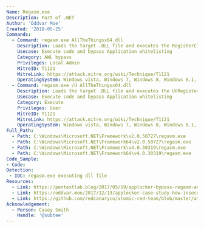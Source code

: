 ```yaml
---
Name: Regasm.exe
Description: Part of .NET
Author: 'Oddvar Moe'
Created: '2018-05-25'
Commands:
  - Command: regasm.exe AllTheThingsx64.dll 
    Description: Loads the target .DLL file and executes the RegisterClass function.
    Usecase: Execute code and bypass Application whitelisting
    Category: AWL bypass
    Privileges: Local Admin
    MitreID: T1121
    MitreLink: https://attack.mitre.org/wiki/Technique/T1121
    OperatingSystem: Windows vista, Windows 7, Windows 8, Windows 8.1, Windows 10
  - Command: regasm.exe /U AllTheThingsx64.dll 
    Description: Loads the target .DLL file and executes the UnRegisterClass function.
    Usecase: Execute code and bypass Application whitelisting
    Category: Execute
    Privileges: User
    MitreID: T1121
    MitreLink: https://attack.mitre.org/wiki/Technique/T1121
    OperatingSystem: Windows vista, Windows 7, Windows 8, Windows 8.1, Windows 10
Full_Path:
  - Path: C:\Windows\Microsoft.NET\Framework\v2.0.50727\regasm.exe
  - Path: C:\Windows\Microsoft.NET\Framework64\v2.0.50727\regasm.exe
  - Path: C:\Windows\Microsoft.NET\Framework\v4.0.30319\regasm.exe
  - Path: C:\Windows\Microsoft.NET\Framework64\v4.0.30319\regasm.exe
Code_Sample: 
- Code:
Detection:
 - IOC: regasm.exe executing dll file
Resources:
  - Link: https://pentestlab.blog/2017/05/19/applocker-bypass-regasm-and-regsvcs/
  - Link: https://oddvar.moe/2017/12/13/applocker-case-study-how-insecure-is-it-really-part-1/
  - Link: https://github.com/redcanaryco/atomic-red-team/blob/master/atomics/T1121/T1121.md
Acknowledgement:
  - Person: Casey Smith
    Handle: '@subtee'
---
```

